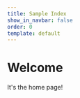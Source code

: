 ```yaml
---
title: Sample Index
show_in_navbar: false
order: 0
template: default
---
```


# Welcome

It's the home page!

